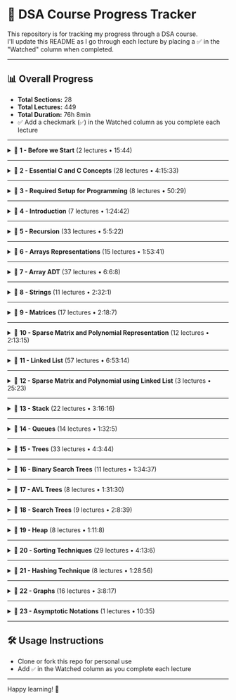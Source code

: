 # 📘 DSA Course Progress Tracker

This repository is for tracking my progress through a DSA course.  
I'll update this README as I go through each lecture by placing a ✅ in the "Watched" column when completed.

---

## 📊 Overall Progress

- **Total Sections:** 28  
- **Total Lectures:** 449  
- **Total Duration:** 76h 8min  
- ✅ Add a checkmark (`✅`) in the Watched column as you complete each lecture

---





<details>
<summary>📂 <strong>1 - Before we Start</strong> (2 lectures • 15:44)</summary>

| Lecture | Duration | Watched |
|--------|----------|---------|
| 1 - Instructors Note | 2:22 | ✅|
| 2 - Introduction | 13:22 | ✅|
</details>

---

<details>
<summary>📂 <strong>2 - Essential C and C Concepts</strong> (28 lectures • 4:15:33)</summary>

| Lecture | Duration | Watched |
|--------|----------|---------|
| 3 - Arrays Basics | 6:23 |✅ |
| 4 - Practice Arrays Basics | 13:37 |✅ |
| 5 - Structures | 18:26 |✅ |
| 6 - Practice Structures | 10:49 |✅ |
| 7 - Pointers | 11:1 |✅ |
| 8 - Practice Pointers | 14:41 | |
| 9 - Reference in C | 3:56 | |
| 10 - Practice Reference | 5:15 | |
| 11 - Pointer to Structure | 6:3 | |
| 12 - Practice Pointer to Structure | 6:44 | |
| 13 - Functions | 12:19 | |
| 14 - Practice Functions | 5:37 | |
| 15 - Parameter Passing Methods | 14:3 | |
| 16 - Practice Parameter Passing Methods | 11:20 | |
| 17 - Array as Parameter | 7:26 | |
| 18 - Practice Array as Parameter | 13:35 | |
| 19 - Structure as Parameter | 10:32 | |
| 20 - Practice Structure as Parameter | 11:5 | |
| 21 - Structures and Functions Must Watch | 5:15 | |
| 22 - Converting a C program to a C class Must Watch | 9:28 | |
| 23 - Practice Monolithic Program | 4:50 | |
| 24 - Practice Modular Program | 5:10 | |
| 25 - Practice Structure and Functions | 5:9 | |
| 26 - Practice ObjectOriented Program | 6:16 | |
| 27 - C Class and Constructor | 9:52 | |
| 28 - Practice C Class | 5:35 | |
| 29 - Template classes | 10:49 | |
| 30 - Practice Template Class | 10:17 | |
</details>

---

<details>
<summary>📂 <strong>3 - Required Setup for Programming</strong> (8 lectures • 50:29)</summary>

| Lecture | Duration | Watched |
|--------|----------|---------|
| 31 - Online C and C compiler | 4:12 | |
| 32 - Setup CodeBlocks and Settings | 8:50 | |
| 33 - Setup DevC and Settings | 5:50 | |
| 34 - Debugging using DevC | 7:19 | |
| 35 - Debugging using CodeBlocks | 6:15 | |
| 36 - Setup Visual Studio | 6:9 | |
| 37 - Debugging using Visual Studio | 6:2 | |
| 38 - Setup Xcode | 5:52 | |
</details>

---

<details>
<summary>📂 <strong>4 - Introduction</strong> (7 lectures • 1:24:42)</summary>

| Lecture | Duration | Watched |
|--------|----------|---------|
| 39 - Introduction | 13:28 | |
| 40 - Stack vs Heap Memory | 8:59 | |
| 41 - Stack vs Heap Continued | 13:7 | |
| 42 - Physical vs Logical Data Structures | 7:16 | |
| 43 - ADT | 14:30 | |
| 44 - Time and Space Complexity | 18:19 | |
| 45 - Time and Space Complexity from Code | 9:3 | |
</details>

---

<details>
<summary>📂 <strong>5 - Recursion</strong> (33 lectures • 5:5:22)</summary>

| Lecture | Duration | Watched |
|--------|----------|---------|
| 46 - How Recursion Works Tracing | 19:3 | |
| 47 - Generalising Recursion | 2:7 | |
| 48 - How Recursion uses Stack | 10:47 | |
| 49 - Recurrence Relation Time Complexity of Recursion | 11:7 | |
| 50 - Lets Code Recursion | 11:33 | |
| 51 - Static and Global Variables in Recursion | 8:29 | |
| 52 - Lets Code Static and Global in Recursion | 7:1 | |
| 53 - Tail Recursion | 7:21 | |
| 54 - Head Recursion | 4:54 | |
| 55 - Tree Recursion | 17:27 | |
| 56 - Lets Code Tree Recursion | 5:36 | |
| 57 - Indirect Recursion | 4:38 | |
| 58 - Lets Code Indirect Recursion | 3:9 | |
| 59 - Nested Recursion | 7:5 | |
| 60 - Lets Code Nested Recursion | 2:29 | |
| 61 - Sum of Natural Number using Recursion | 10:21 | |
| 62 - Lets Code Sum of N using Recursion | 4:29 | |
| 63 - Factorial using Recursion | 4:40 | |
| 64 - Lets Code Factorial using Recursion | 4:58 | |
| 65 - Power using Recursion | 13:39 | |
| 66 - Lets Code Power Recursion | 3:29 | |
| 67 - Taylor Series using Recursion | 14:18 | |
| 68 - Lets Code Taylor Series using Recursion | 3:51 | |
| 69 - Taylor Series using Horners Rule | 10:58 | |
| 70 - Lets Code Taylor Series Horners Rule Recursion | 2:9 | |
| 71 - Lets Code Taylor Series Iterative | 2:2 | |
| 72 - Fibonacci Series using Recursion Memoization | 19:33 | |
| 73 - Lets Code Fibonacci | 12:55 | |
| 74 - nCr using Recursion | 9:24 | |
| 75 - Lets Code nCr using Recursion | 4:50 | |
| 76 - Tower of Hanoi Problem | 26:12 | |
| 77 - Lets Code Tower of Hanoi | 3:38 | |
| 78 - Quiz 1 Solutions | 31:10 | |
</details>

---

<details>
<summary>📂 <strong>6 - Arrays Representations</strong> (15 lectures • 1:53:41)</summary>

| Lecture | Duration | Watched |
|--------|----------|---------|
| 79 - Introduction to Array | 4:11 | |
| 80 - Declarations of Array | 6:9 | |
| 81 - Demo Array Declaration | 4:54 | |
| 82 - Static vs Dynamic Arrays | 8:47 | |
| 83 - Demo Static vs Dynamic Array | 4:41 | |
| 84 - How to Increase Array Size | 5:9 | |
| 85 - Demo Increasing Array Size | 7:46 | |
| 86 - 2D Arrays | 10:36 | |
| 87 - Demo 2D Array | 6:46 | |
| 88 - Array Representation by Compiler | 8:43 | |
| 89 - Row Major Formula for 2D Arrays | 9:37 | |
| 90 - Column Major Formula for 2D Arrays | 6:30 | |
| 91 - Formulas for nD Arrays | 11:10 | |
| 92 - Formulas for 3D Arrays | 3:37 | |
| 93 - Solutions for Quiz 2 | 15:5 | |
</details>

---

<details>
<summary>📂 <strong>7 - Array ADT</strong> (37 lectures • 6:6:8)</summary>

| Lecture | Duration | Watched |
|--------|----------|---------|
| 94 - Array ADT | 4:34 | |
| 95 - Demo Array ADT | 13:3 | |
| 96 - Inserting in an Array | 11:4 | |
| 97 - Lets Code Insert | 6:49 | |
| 98 - Deleting from Array | 6:28 | |
| 99 - Lets Code Delete | 5:46 | |
| 100 - Linear Search | 11:31 | |
| 101 - Improving Linear Search | 4:18 | |
| 102 - Lets Code Linear Search | 6:26 | |
| 103 - Binary Search | 9:58 | |
| 104 - Binary Search Algorithm | 7:7 | |
| 105 - Lets Code Binary Search | 6:58 | |
| 106 - Analysis of Binary Search | 12:46 | |
| 107 - Average Case Analysis of Binary Search | 11:25 | |
| 108 - Get Set Avg Max functions on Array | 14:34 | |
| 109 - Lets Code Get Set Max on Array | 8:56 | |
| 110 - Reverse and Shift an Array | 11:7 | |
| 111 - Lests Code Reversing an Array | 5:37 | |
| 112 - Check if Array is Sorted | 15:45 | |
| 113 - Lets Code to check if Array is Sorted | 10:37 | |
| 114 - Merging Arrays | 8:49 | |
| 115 - Lets Code to Merge Arrays | 7:53 | |
| 116 - Set operations on Array Union Intersection and Difference | 12:1 | |
| 117 - Lets Code Set operations on Array | 9:23 | |
| 118 - Lets Code a Menu Driver program for Arrays | 7:28 | |
| 119 - Lets convert C program for Array to C | 15:42 | |
| 120 - Lets Put all together in C program for Array | 16:48 | |
| 121 - Student Challenge Finding Single Missing Element in an Array | 10:59 | |
| 122 - Student Challenge Finding Multiple Missing Elements in an Array | 8:5 | |
| 123 - Student Challenge Finding Missing Element in an Array Method 2 | 8:3 | |
| 124 - Student Challenge Finding Duplicates in a Sorted Array | 12:53 | |
| 125 - Student Challenge Finding Duplicates in Sorted Array using Hashing | 7:29 | |
| 126 - Student Challenge Finding Duplicates in a Unsorted Array | 13:12 | |
| 127 - Student Challenge Finding a Pair of Elements with sum K | 13:3 | |
| 128 - Student Challenge Finding a Pair of Elements with sum K in Sorted Array | 7:35 | |
| 129 - Student Challenge Finding Max and Min in a single Scan | 9:1 | |
| 130 - Solutions for Quiz 3 | 12:55 | |
</details>

---

<details>
<summary>📂 <strong>8 - Strings</strong> (11 lectures • 2:32:1)</summary>

| Lecture | Duration | Watched |
|--------|----------|---------|
| 131 - Introduction to Strings | 21:24 |✅ |
| 132 - Finding Length of a String | 4:39 |✅ |
| 133 - Changing Case of a String | 8:3 |✅ |
| 134 - Counting Words and Vowels in a String | 8:55 |✅ |
| 135 - Validating a String | 6:2 |✅ |
| 136 - Reversing a String | 8:44 |✅ |
| 137 - Comparing Strings and Checking Palindrome | 11:2 |✅ |
| 138 - Finding Duplicates in a String | 12:54 | ✅|
| 139 - Finding Duplicates in a String using Bitwise Operations | 25:9 |✅ |
| 140 - Checking if 2 Strings are Anagram distinct letters | 13:38 |✅ |
| 141 - Permutation of String [REVISIT] | 31:31 |✅ |
</details>

---

<details>
<summary>📂 <strong>9 - Matrices</strong> (17 lectures • 2:18:7)</summary>

| Lecture | Duration | Watched |
|--------|----------|---------|
| 142 - Section Introduction | 0:59 | |
| 143 - Diagonal Matrix | 8:40 | |
| 144 - Lets Code Diagonal Matrix | 7:46 | |
| 145 - C class for Diagonal Matrix | 13:42 | |
| 146 - Lets Code C class for Diagonal matrix | 7:3 | |
| 147 - Lower Triangular Matrix RowMajor Mapping | 9:26 | |
| 148 - Lower Triangular Matrix ColumnMajor Mapping | 6:37 | |
| 149 - Lets Code Lower Triangular Matrix in C | 12:48 | |
| 150 - Lets Code Lower Triangular Matrix in C | 9:45 | |
| 151 - Upper Triangular Matrix RowMajor Mapping | 6:46 | |
| 152 - Upper Triangular Matrix ColumnMajor Mapping | 3:21 | |
| 153 - Symmetric Matrix | 2:32 | |
| 154 - TriDiagonal and TriBand Matrix | 9:41 | |
| 155 - Toeplitz Matrix | 7:15 | |
| 156 - Menu Driven Program for Matrices | 14:57 | |
| 157 - Menu Driven Program for Matrices using Functions | 4:53 | |
| 158 - How to Write C Classes for All Matrices | 11:56 | |
</details>

---

<details>
<summary>📂 <strong>10 - Sparse Matrix and Polynomial Representation</strong> (12 lectures • 2:13:15)</summary>

| Lecture | Duration | Watched |
|--------|----------|---------|
| 159 - Sparse Matrix Representation | 8:45 | |
| 160 - Addition of Sparse Matrices | 9:17 | |
| 161 - Array Representation of Sparse Matrix | 11:21 | |
| 162 - Lets Code to Create Sparse Matrix | 10:25 | |
| 163 - Program for Adding Sparse Matrix | 15:20 | |
| 164 - Lets Code to Add Sparse Matrix | 13:32 | |
| 165 - Lets Code Sparse Matrix using C | 9:9 | |
| 166 - Lets Code Sparse Matrix using C Continued | 14:36 | |
| 167 - Polynomial Representation | 10:25 | |
| 168 - Polynomial Evaluation | 4:4 | |
| 169 - Polynomial Addition | 8:58 | |
| 170 - Lets Code Polynomial | 17:23 | |
</details>

---

<details>
<summary>📂 <strong>11 - Linked List</strong> (57 lectures • 6:53:14)</summary>

| Lecture | Duration | Watched |
|--------|----------|---------|
| 171 - Why we need Dynamic Data Structure Linked List | 9:16 | |
| 172 - About Linked List | 9:57 | |
| 173 - More About Linked List | 7:52 | |
| 174 - Display Linked List | 5:41 | |
| 175 - Lets Code Display for Linked List | 10:18 | |
| 176 - Recursive Display of Linked List | 13:46 | |
| 177 - Lets Code Recursive Display for Linked List | 3:51 | |
| 178 - Counting Nodes in a Linked List | 10:33 | |
| 179 - Sum of All Elements in a Linked List | 3:58 | |
| 180 - Lets Code Count and Sum | 7:19 | |
| 181 - Maximum Element in a Linked List | 6:22 | |
| 182 - Lets Code Max for Linked List | 3:31 | |
| 183 - Searching in a Linked List | 4:37 | |
| 184 - Improve Searching in Linked List | 8:28 | |
| 185 - Lets Code Searching in Linked List | 7:58 | |
| 186 - Inserting in a Linked List | 16:35 | |
| 187 - Lets Code Insert for Linked List | 6:34 | |
| 188 - Creating a Linked List using Insert | 2:23 | |
| 189 - Creating a Linked List by Inserting at Last | 7:3 | |
| 190 - Inserting in a Sorted Linked List | 6:58 | |
| 191 - Lets Code Insert in Sorted Linked List | 5:46 | |
| 192 - Deleting from Linked List | 12:4 | |
| 193 - Lets Code Delete on Linked List | 6:4 | |
| 194 - Check if a Linked List is Sorted | 8:14 | |
| 195 - Lets Code to check if Linked List is Sorted | 2:38 | |
| 196 - Remove Duplicates from Sorted Linked List | 5:59 | |
| 197 - Lets Code to Remove Duplicates from Sorted Linked List | 2:45 | |
| 198 - Reversing a Linked List | 6:50 | |
| 199 - Reversing using Sliding Pointers | 10:26 | |
| 200 - Recursive Reverse for Linked List | 4:18 | |
| 201 - Lets Code Reversing a Linked List | 6:36 | |
| 202 - Concatenating 2 Linked Lists | 3:3 | |
| 203 - Merging 2 Linked Lists | 14:23 | |
| 204 - Lets Code to Concatenate and Merge Linked Lists | 8:36 | |
| 205 - Check for LOOP in Linked List | 9:16 | |
| 206 - Lets Code to Check LOOP | 4:9 | |
| 207 - Lets Code a C class for Linked List | 6:41 | |
| 208 - Circular Linked List | 6:55 | |
| 209 - Display Circular Linked List | 8:29 | |
| 210 - Lets Code Circular Linked List | 7:6 | |
| 211 - Inserting in a Circular Linked List | 10:21 | |
| 212 - Lets Code Insert for a Circular Linked List | 5:56 | |
| 213 - Deleting From Circular Linked List | 6:34 | |
| 214 - Lets Code Delete for Circular Linked List | 4:57 | |
| 215 - Doubly Linked List | 4:12 | |
| 216 - Lets Code Doubly Linked List | 5:26 | |
| 217 - Insert in a Doubly Linked List | 9:26 | |
| 218 - Lets Code Insert for Doubly Linked List | 4:14 | |
| 219 - Deleting from Doubly Linked List | 8:9 | |
| 220 - Lets Code Delete for Doubly Linked List | 4:14 | |
| 221 - Reverse a Doubly Linked List | 5:27 | |
| 222 - Lets Code Reverse for Doubly Linked List | 2:20 | |
| 223 - Circular Doubly Linked List | 7:20 | |
| 224 - Comparison of Linked List | 11:9 | |
| 225 - Comparison of Array with Linked List | 10:53 | |
| 226 - Student Challenge Finding Middle Element of a Linked List | 10:27 | |
| 227 - Student Challenge Finding Intersecting point of Two Linked List | 8:51 | |
</details>

---

<details>
<summary>📂 <strong>12 - Sparse Matrix and Polynomial using Linked List</strong> (3 lectures • 25:23)</summary>

| Lecture | Duration | Watched |
|--------|----------|---------|
| 228 - Student Challenge Sparse Matrix using Linked List | 9:42 | |
| 229 - Student Challenge Polynomial Representation using Linked List | 7:8 | |
| 230 - Lets Code Polynomial | 8:33 | |
</details>

---

<details>
<summary>📂 <strong>13 - Stack</strong> (22 lectures • 3:16:16)</summary>

| Lecture | Duration | Watched |
|--------|----------|---------|
| 231 - Introduction to Stack | 12:11 | |
| 232 - Stack using Array | 9:52 | |
| 233 - Implementation os Stack using Array | 16:52 | |
| 234 - Lets Code Stack using Array | 12:41 | |
| 235 - Stack using Linked List | 5:20 | |
| 236 - Stack Operations using Linked List | 8:52 | |
| 237 - Lets Code Stack using Linked List | 7:22 | |
| 238 - Lets Code C class for Stack using Linked List | 6:9 | |
| 239 - Parenthesis Matching | 6:39 | |
| 240 - Program for Parenthesis Matching | 8:17 | |
| 241 - Lets Code Parenthesis Matching | 4:14 | |
| 242 - More on Parenthesis Matching | 6:27 | |
| 243 - Infix to Postfix Conversion | 17:35 | |
| 244 - Associativity and Unary Operators | 13:19 | |
| 245 - Infix to Postfix using Stack Method 1 | 7:5 | |
| 246 - Infix to Postfix using Stack Method 2 | 3:20 | |
| 247 - Program for Infix to Postfix Conversion | 8:33 | |
| 248 - Lets Code Infix to Postfix Conversion | 9:0 | |
| 249 - Student Challenge Infix to Postfix with Associativity and Parenthesis | 9:30 | |
| 250 - Evaluation of Postfix Expression | 9:59 | |
| 251 - Program for Evaluation of Postfix | 7:50 | |
| 252 - Lets Code Evaluation of Postfix | 5:9 | |
</details>

---

<details>
<summary>📂 <strong>14 - Queues</strong> (14 lectures • 1:32:5)</summary>

| Lecture | Duration | Watched |
|--------|----------|---------|
| 253 - Queue ADT | 4:32 | |
| 254 - Queue using Single Pointer | 3:46 | |
| 255 - Queue using Two Pointers | 7:45 | |
| 256 - Implementing Queue using Array | 8:39 | |
| 257 - Lets Code Queue using Array | 6:34 | |
| 258 - Lets Code Queue in C | 5:56 | |
| 259 - Drawback of Queue using Array | 4:30 | |
| 260 - Circular Queue | 10:53 | |
| 261 - Lets Code Circular Queue | 3:13 | |
| 262 - Queue using Linked List | 7:42 | |
| 263 - Lets Code Queue using Linked List | 5:29 | |
| 264 - Double Ended Queue DEQUEUE | 5:8 | |
| 265 - Priority Queues | 11:15 | |
| 266 - Queue using 2 Stacks | 6:43 | |
</details>

---

<details>
<summary>📂 <strong>15 - Trees</strong> (33 lectures • 4:3:44)</summary>

| Lecture | Duration | Watched |
|--------|----------|---------|
| 267 - Terminology | 11:23 | |
| 268 - Number of Binary Trees using N Nodes | 12:31 | |
| 269 - Height vs Nodes in Binary Tree | 12:46 | |
| 270 - Internal Nodes vs External Nodes in Binary Tree | 3:20 | |
| 271 - Strict Binary Tree | 2:21 | |
| 272 - Height vs Node of Strict Binary Tree | 3:54 | |
| 273 - Internal vs External Nodes of Strict Binary Trees | 1:25 | |
| 274 - nary Trees | 6:10 | |
| 275 - Analysis of nAry Trees | 8:15 | |
| 276 - Representation of Binary Tree | 5:18 | |
| 277 - Linked Representation of Binary Tree | 3:29 | |
| 278 - Full vs Complete Binary Tree | 5:57 | |
| 279 - Strict vs Complete Binary Tree | 4:12 | |
| 280 - Binary Tree Traversals | 9:1 | |
| 281 - Binary Tree Traversal Easy Method 1 | 2:49 | |
| 282 - Binary Tree Traversal Easy Method 2 | 3:24 | |
| 283 - Binary Tree Traversal Easy Method 3 | 4:23 | |
| 284 - Creating Binary Tree | 7:49 | |
| 285 - Program to Create Binary Tree | 4:12 | |
| 286 - Lets Code Creating Binary Tree | 13:16 | |
| 287 - Lets Code Creating Binary Tree in C | 23:34 | |
| 288 - Preorder Tree Traversal | 12:50 | |
| 289 - Inorder Tree Traversals Functions | 10:0 | |
| 290 - Iterative Preorder | 9:40 | |
| 291 - Iterative Inorder | 9:19 | |
| 292 - Lets Code Iterative Traversals | 5:28 | |
| 293 - Level Order Traversal | 6:20 | |
| 294 - Lets Code Level Order Traversal | 3:40 | |
| 295 - Can we Generate Tree from Traversals | 6:28 | |
| 296 - Generating Tree from Traversals | 7:14 | |
| 297 - Height and Count of Binary Tree | 9:29 | |
| 298 - Lets Code Height and Count | 3:15 | |
| 299 - Student Challenge Count Leaf Nodes of a Binary Tree | 10:32 | |
</details>

---

<details>
<summary>📂 <strong>16 - Binary Search Trees</strong> (11 lectures • 1:34:37)</summary>

| Lecture | Duration | Watched |
|--------|----------|---------|
| 300 - BST intro | 5:22 | |
| 301 - Searching in a Binary Search Tree | 9:55 | |
| 302 - Inserting in a Binary Search Tree | 6:38 | |
| 303 - Recursive Insert in Binary Search Tree | 6:39 | |
| 304 - Creating a Binary Search Tree | 2:47 | |
| 305 - Lets code Binary Search Tree | 13:59 | |
| 306 - Deleting from Binary Search Tree | 10:7 | |
| 307 - Lets Code Recursive Insert and Delete on BST | 19:18 | |
| 308 - Generating BST from Preorder | 8:57 | |
| 309 - Program for Generating BST from Preorder | 6:16 | |
| 310 - Drawbacks of Binary Search Tree | 4:39 | |
</details>

---

<details>
<summary>📂 <strong>17 - AVL Trees</strong> (8 lectures • 1:31:30)</summary>

| Lecture | Duration | Watched |
|--------|----------|---------|
| 311 - Introduction to AVL Trees | 6:6 | |
| 312 - Inserting in AVL with Rotations | 14:42 | |
| 313 - General form of AVL Rotations | 13:34 | |
| 314 - Lets Code LL Rotation on AVL | 18:29 | |
| 315 - Lets Code LR Rotation on AVL | 5:23 | |
| 316 - Generating AVL Tree | 12:47 | |
| 317 - Deletion from AVL Tree with Rotations | 7:59 | |
| 318 - Height Analysis of AVL Trees | 12:30 | |
</details>

---

<details>
<summary>📂 <strong>18 - Search Trees</strong> (9 lectures • 2:8:39)</summary>

| Lecture | Duration | Watched |
|--------|----------|---------|
| 319 - 23 Trees | 34:21 | |
| 320 - 234 Trees | 13:22 | |
| 321 - RedBlack Trees Introduction | 5:14 | |
| 322 - RedBlack Tree creation | 22:54 | |
| 323 - RedBlack Trees vs 234 Trees | 5:1 | |
| 324 - Creating RedBlack Tree similar to Creating 234 Tree | 11:26 | |
| 325 - RedBlack Tree Deletion Cases | 14:54 | |
| 326 - RedBlack Tree Deletion Examples | 9:28 | |
| 327 - RedBlack Tree vs 234 Tree Deletion | 11:59 | |
</details>

---

<details>
<summary>📂 <strong>19 - Heap</strong> (8 lectures • 1:11:8)</summary>

| Lecture | Duration | Watched |
|--------|----------|---------|
| 328 - Introduction to Heap | 4:4 | |
| 329 - Inserting in a Heap | 7:40 | |
| 330 - Program to Insert in a Heap | 4:22 | |
| 331 - Creating a Heap | 11:17 | |
| 332 - Deleting from Heap and Heap Sort | 12:34 | |
| 333 - Lets Code Heap Sort | 15:0 | |
| 334 - Heapify Faster Method for creating Heap | 8:47 | |
| 335 - Heap as Priority Queue | 7:24 | |
</details>

---

<details>
<summary>📂 <strong>20 - Sorting Techniques</strong> (29 lectures • 4:13:6)</summary>

| Lecture | Duration | Watched |
|--------|----------|---------|
| 336 - Criteria used for Analysing Sorts | 8:34 | |
| 337 - Bubble Sort | 20:9 | |
| 338 - Lets Code Bubble Sort | 6:29 | |
| 339 - Insertion Sort | 6:3 | |
| 340 - Insertion Sort Continued | 9:5 | |
| 341 - Program for Insertion Sort | 5:5 | |
| 342 - Analysis of Insertion Sort | 4:22 | |
| 343 - Lets Code Insertion Sort | 2:34 | |
| 344 - Comparing Bubble and Insertion Sort | 2:41 | |
| 345 - Selection Sort | 11:8 | |
| 346 - Program for Selection Sort | 2:41 | |
| 347 - Analysis of Selection Sort | 3:9 | |
| 348 - Lets Code Selection Sort | 2:25 | |
| 349 - Idea behind Quick Sort | 6:36 | |
| 350 - Quick Sort | 8:23 | |
| 351 - Analysis of Quick Sort | 10:11 | |
| 352 - Analysis of Quick Sort Continued | 12:31 | |
| 353 - Lets Code Quick Sort | 6:33 | |
| 354 - Merging | 17:8 | |
| 355 - Iterative Merge Sort | 11:27 | |
| 356 - Lets Code Iterative Merge Sort | 7:41 | |
| 357 - Recursive Merge Sort | 18:1 | |
| 358 - Lets Code Recursive Merge Sort | 2:47 | |
| 359 - Count Sort | 12:1 | |
| 360 - Lets Code Count Sort | 6:26 | |
| 361 - Bin Bucket Sort | 10:10 | |
| 362 - Radix Sort | 14:21 | |
| 363 - Shell Sort | 21:19 | |
| 364 - Lets Code Shell Sort | 3:6 | |
</details>

---

<details>
<summary>📂 <strong>21 - Hashing Technique</strong> (8 lectures • 1:28:56)</summary>

| Lecture | Duration | Watched |
|--------|----------|---------|
| 365 - Introduction to Hashing | 16:0 | |
| 366 - Chaining | 15:4 | |
| 367 - Lets Code Chaining | 6:52 | |
| 368 - Linear Probing | 17:22 | |
| 369 - Lets Code Linear Probing | 9:40 | |
| 370 - Quadratic Probing | 4:42 | |
| 371 - Double Hashing | 9:26 | |
| 372 - Hash Function Ideas | 9:50 | |
</details>

---

<details>
<summary>📂 <strong>22 - Graphs</strong> (16 lectures • 3:8:17)</summary>

| Lecture | Duration | Watched |
|--------|----------|---------|
| 373 - Introduction to Graphs | 8:43 | |
| 374 - Representation of Undirected Graph | 14:4 | |
| 375 - Representation of Directed Graphs | 6:32 | |
| 376 - Breadth First Search | 17:44 | |
| 377 - Program for BFS | 9:1 | |
| 378 - Depth First Search | 10:33 | |
| 379 - Program for DFS | 4:10 | |
| 380 - Lets Code BFS DFS | 12:27 | |
| 381 - Spanning Trees | 7:50 | |
| 382 - Prims Minimum Cost Spanning Tree | 6:58 | |
| 383 - Prims Program | 29:13 | |
| 384 - Lets Code Prims using | 11:48 | |
| 385 - Kruskals Minimum Cost Spanning Tree | 6:16 | |
| 386 - Disjoint Subsets | 13:51 | |
| 387 - Kruskals Program | 19:32 | |
| 388 - Lets Code Krusklas Program | 9:35 | |
</details>

---

<details>
<summary>📂 <strong>23 - Asymptotic Notations</strong> (1 lectures • 10:35)</summary>

| Lecture | Duration | Watched |
|--------|----------|---------|
| 389 - Asymptotic Notations Big Oh Omega Theta | 10:35 | |
</details>

---






## 🛠️ Usage Instructions

- Clone or fork this repo for personal use
- Add `✅` in the Watched column as you complete each lecture

---

Happy learning! 🚀
